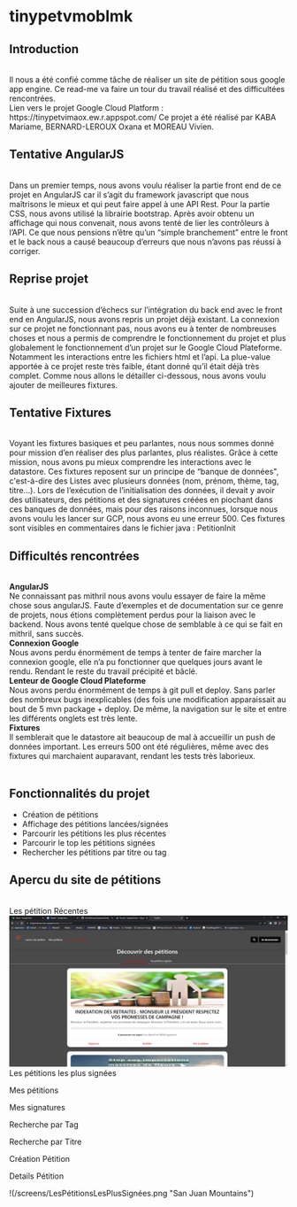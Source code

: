 # tinypetvmoblmk

<h2>Introduction</h2><br>
Il nous a été confié comme tâche de réaliser un site de pétition sous google app engine.
Ce read-me va faire un tour du travail réalisé et des difficultées rencontrées.
<br>
Lien vers le projet Google Cloud Platform : https://tinypetvimaox.ew.r.appspot.com/
Ce projet a été réalisé par KABA Mariame, BERNARD-LEROUX Oxana et MOREAU Vivien.
<br>
<h2>Tentative AngularJS</h2><br>
Dans un premier temps, nous avons voulu réaliser la partie front end de ce projet en AngularJS car il s’agit du framework javascript que nous maîtrisons le mieux et qui peut faire appel à une API Rest. Pour la partie CSS, nous avons utilisé la librairie bootstrap. 
Après avoir obtenu un affichage qui nous convenait, nous avons tenté de lier les contrôleurs à l’API. Ce que nous pensions n’être qu’un “simple branchement” entre le front et le back nous a causé beaucoup d’erreurs que nous n’avons pas réussi à corriger. 
<br>
<h2>Reprise projet</h2><br>
Suite à une succession d’échecs sur l’intégration du back end avec le front end en AngularJS, nous avons repris un projet déjà existant. La connexion sur ce projet ne fonctionnant pas, nous avons eu à tenter de nombreuses choses et nous a permis de comprendre le fonctionnement du projet et plus globalement le fonctionnement d’un projet sur le Google Cloud Plateforme. Notamment les interactions entre les fichiers html et l’api.
La plue-value apportée à ce projet reste très faible, étant donné qu’il était déjà très complet.
Comme nous allons le détailler ci-dessous, nous avons voulu ajouter de meilleures fixtures.
<br>
<h2>Tentative Fixtures</h2><br>
Voyant les fixtures basiques et peu parlantes, nous nous sommes donné pour mission d’en réaliser des plus parlantes, plus réalistes. Grâce à cette mission, nous avons pu mieux comprendre les interactions avec le datastore. Ces fixtures reposent sur un principe de “banque de données", c'est-à-dire des Listes avec plusieurs données (nom, prénom, thème, tag, titre…). Lors de l’exécution de l’initialisation des données, il devait y avoir des utilisateurs, des pétitions et des signatures créées en piochant dans ces banques de données, mais pour des raisons inconnues, lorsque nous avons voulu les lancer sur GCP, nous avons eu une erreur 500.
Ces fixtures sont visibles en commentaires dans le fichier java : PetitionInit
<br>
<h2>Difficultés rencontrées</h2><br>
<strong>AngularJS</strong><br>
Ne connaissant pas mithril nous avons voulu essayer de faire la même chose sous angularJS. Faute d’exemples et de documentation sur ce genre de projets, nous étions complètement perdus pour la liaison avec le backend. Nous avons tenté quelque chose de semblable à ce qui se fait en mithril, sans succès.
<br>
<strong>Connexion Google</strong><br>
Nous avons perdu énormément de temps à tenter de faire marcher la connexion google, elle n’a pu fonctionner que quelques jours avant le rendu. Rendant le reste du travail précipité et bâclé. 
<br>
<strong>Lenteur de Google Cloud Plateforme</strong><br>
Nous avons perdu énormément de temps à git pull et deploy. Sans parler des nombreux bugs inexplicables (des fois une modification apparaissait au bout de 5 mvn package + deploy. De même, la navigation sur le site et entre les différents onglets est très lente.
<br>
<strong>Fixtures</strong><br>
Il semblerait que le datastore ait beaucoup de mal à accueillir un push de données important. Les erreurs 500 ont été régulières, même avec des fixtures qui marchaient auparavant, rendant les tests très laborieux.
<br>
<br>
<h2>Fonctionnalités du projet</h2>
 <ul><li>Création de pétitions</li>
 <li>Affichage des pétitions lancées/signées</li>
 <li>Parcourir les pétitions les plus récentes</li>
 <li>Parcourir le top les pétitions signées</li>
 <li>Rechercher les pétitions par titre ou tag</li></ul>

<h2>Apercu du site de pétitions</h2>
<br>
Les pétition Récentes
<img src= "/screens/LesPétitionsRécentes.png">
Les pétitions les plus signées

Mes pétitions

Mes signatures

Recherche par Tag

Recherche par Titre

Création Pétition

Details Pétition

!(/screens/LesPétitionsLesPlusSignées.png "San Juan Mountains")